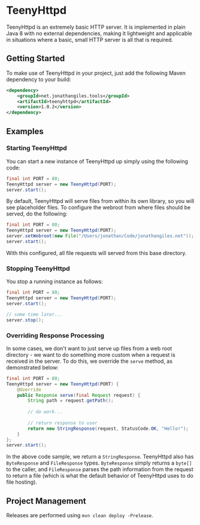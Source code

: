 # TeenyHttpd

TeenyHttpd is an extremely basic HTTP server. It is implemented in plain Java 8 with no external dependencies, making it lightweight and applicable in situations where a basic, small HTTP server is all that is required.

## Getting Started

To make use of TeenyHttpd in your project, just add the following Maven dependency to your build:

```xml
<dependency>
    <groupId>net.jonathangiles.tools</groupId>
    <artifactId>teenyhttpd</artifactId>
    <version>1.0.2</version>
</dependency>
```

## Examples

### Starting TeenyHttpd

You can start a new instance of TeenyHttpd up simply using the following code:

```java
final int PORT = 80;
TeenyHttpd server = new TeenyHttpd(PORT);
server.start();
```

By default, TeenyHttpd will serve files from within its own library, so you will see placeholder files. To configure the webroot from where files should be served, do the following:

```java
final int PORT = 80;
TeenyHttpd server = new TeenyHttpd(PORT);
server.setWebroot(new File("/Users/jonathan/Code/jonathangiles.net"));
server.start();
```

With this configured, all file requests will served from this base directory.

### Stopping TeenyHttpd

You stop a running instance as follows:

```java
final int PORT = 80;
TeenyHttpd server = new TeenyHttpd(PORT);
server.start();

// some time later...
server.stop();
```

### Overriding Response Processing

In some cases, we don't want to just serve up files from a web root directory - we want to do something more custom when a request is received in the server. To do this, we override the `serve` method, as demonstrated below:

```java
final int PORT = 80;
TeenyHttpd server = new TeenyHttpd(PORT) {
    @Override
    public Response serve(final Request request) {
        String path = request.getPath();
        
        // do work...
        
        // return response to user
        return new StringResponse(request, StatusCode.OK, "Hello!");
    }
};
server.start();
``` 

In the above code sample, we return a `StringResponse`. TeenyHttpd also has `ByteResponse` and `FileResponse` types. `ByteResponse` simply returns a `byte[]` to the caller, and `FileResponse` parses the path information from the request to return a file (which is what the default behavior of TeenyHttpd uses to do file hosting).

## Project Management

Releases are performed using `mvn clean deploy -Prelease`.
